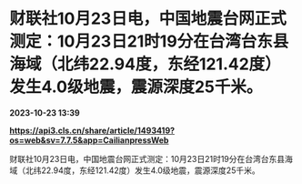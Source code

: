 # 财联社10月23日电，中国地震台网正式测定：10月23日21时19分在台湾台东县海域（北纬22.94度，东经121.42度）发生4.0级地震，震源深度25千米。

**2023-10-23 13:39**

**https://api3.cls.cn/share/article/1493419?os=web&sv=7.7.5&app=CailianpressWeb**

财联社10月23日电，中国地震台网正式测定：10月23日21时19分在台湾台东县海域（北纬22.94度，东经121.42度）发生4.0级地震，震源深度25千米。